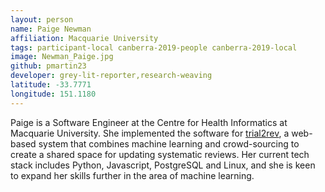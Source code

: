 ```yaml
---
layout: person
name: Paige Newman
affiliation: Macquarie University
tags: participant-local canberra-2019-people canberra-2019-local
image: Newman_Paige.jpg
github: pmartin23
developer: grey-lit-reporter,research-weaving
latitude: -33.7771
longitude: 151.1180
---
```

Paige is a Software Engineer at the Centre for Health Informatics at Macquarie University. She implemented the software for <a href="https://surveillance-chi.mq.edu.au/">trial2rev</a>, a web-based system that combines machine learning and crowd-sourcing to create a shared space for updating systematic reviews. Her current tech stack includes Python, Javascript,  PostgreSQL and Linux, and she is keen to expand her skills further in the area of machine learning.